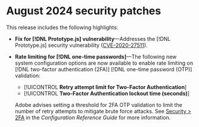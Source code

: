 # August 2024 security patches

This release includes the following highlights:

* **Fix for [!DNL Prototype.js] vulnerability**—Addresses the [!DNL Prototype.js] security vulnerability ([CVE-2020-27511](https://nvd.nist.gov/vuln/detail/CVE-2020-27511)).<!-- AC-11936 -->

* **Rate limiting for [!DNL one-time passwords]**—The following new system configuration options are now available to enable rate limiting on [!DNL two-factor authentication (2FA)] [!DNL one-time password (OTP)] validation:

  * [!UICONTROL **Retry attempt limit for Two-Factor Authentication**]
  * [!UICONTROL **Two-Factor Authentication lockout time (seconds)**]

  Adobe advises setting a threshold for 2FA OTP validation to limit the number of retry attempts to mitigate brute force attacks. See [Security > 2FA](https://experienceleague.adobe.com/en/docs/commerce-admin/config/security/2fa) in the _Configuration Reference Guide_ for more information. <!-- AC-12095 -->
